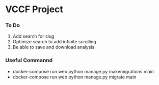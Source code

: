<h1>VCCF Project</h1>

<h3>To Do</h3>
<ol>
    <li>Add search for slug</li>
    <li>Optimize search to add infinite scrolling</li>
    <li>Be able to save and download analysis</li>
</ol>
<h3>Useful Commannd</h3>
<ul>
<li>docker-compose run web python manage.py makemigrations main</li>
<li>docker-compose run web python manage.py migrate main</li>
</ul>